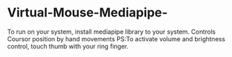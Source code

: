 # Virtual-Mouse-Mediapipe-
To run on your system, install mediapipe library to your system.
Controls Coursor position by hand movements
PS:To activate volume and brightness control, touch thumb with your ring finger.

